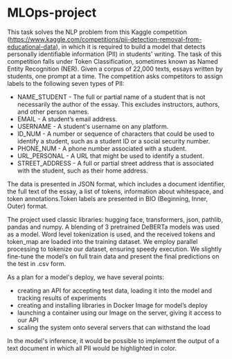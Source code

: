 # MLOps-project
This task solves the NLP problem from this Kaggle competition (https://www.kaggle.com/competitions/pii-detection-removal-from-educational-data), in which it is required to build a model that detects personally identifiable information (PII) in students' writing. The task of this competition falls under Token Classification, sometimes known as Named Entity Recognition (NER).
Given a corpus of 22,000 texts, essays written by students, one prompt at a time.
The competition asks competitors to assign labels to the following seven types of PII:
* NAME_STUDENT - The full or partial name of a student that is not necessarily the author of the essay. This excludes instructors, authors, and other person names.
* EMAIL - A student’s email address.
* USERNAME - A student's username on any platform.
* ID_NUM - A number or sequence of characters that could be used to identify a student, such as a student ID or a social security number.
* PHONE_NUM - A phone number associated with a student.
* URL_PERSONAL - A URL that might be used to identify a student.
* STREET_ADDRESS - A full or partial street address that is associated with the student, such as their home address.

The data is presented in JSON format, which includes a document identifier, the full text of the essay, a list of tokens, information about whitespace, and token annotations.Token labels are presented in BIO (Beginning, Inner, Outer) format.

The project used classic libraries: hugging face, transformers, json, pathlib, pandas and numpy. A blending of 3 pretrained DeBERTa models was used as a model. Word level tokenization is used, and the received tokens and token_map are loaded into the training dataset. We employ parallel processing to tokenize our dataset, ensuring speedy execution. We slightly fine-tune the model’s on full train data and present the final predictions on the test in .csv form.

As a plan for a model's deploy, we have several points: 
* creating an API for accepting test data, loading it into the model and tracking results of experiments
* creating and installing libraries in Docker Image for model’s deploy
* launching a container using our Image on the server, giving it access to our API
* scaling the system onto several servers that can withstand the load

In the model's inference, it would be possible to implement the output of a text document in which all PII would be highlighted in color.
